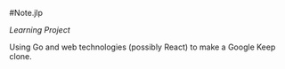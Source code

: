 #Note.jlp

*Learning Project*

Using Go and web technologies (possibly React) to make a Google Keep clone.